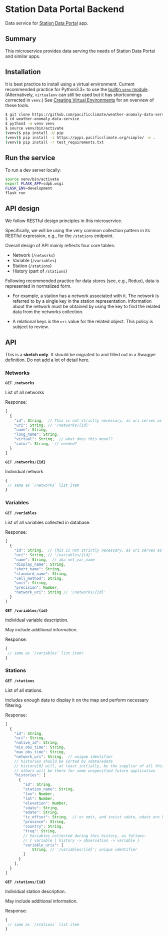 # Station Data Portal Backend

Data service for [Station Data Portal](https://github.com/pacificclimate/station-data-portal) app.

## Summary

This microservice provides data serving the needs of Station Data Portal and
similar apps.

## Installation

It is best practice to install using a virtual environment.
Current recommended practice for Python3.3+ to use the [builtin `venv` module](https://docs.python.org/3/library/venv.html).
(Alternatively, `virtualenv` can still be used but it has shortcomings corrected in `venv`.)
See [Creating Virtual Environments](https://packaging.python.org/installing/#creating-virtual-environments) for an
overview of these tools.

```bash
$ git clone https://github.com/pacificclimate/weather-anomaly-data-service
$ cd weather-anomaly-data-service
$ python3 -m venv venv
$ source venv/bin/activate
(venv)$ pip install -U pip
(venv)$ pip install -i https://pypi.pacificclimate.org/simple/ -e .
(venv)$ pip install -r test_requirements.txt
```

## Run the service

To run a dev server locally:

```bash
source venv/bin/activate
export FLASK_APP=sdpb.wsgi
FLASK_ENV=development
flask run
```


## API design

We follow RESTful design principles in this microservice.

Specifically, we will be using the very common collection pattern in its
RESTful expression, e.g., for the `/stations` endpoint.

Overall design of API mainly reflects four core tables:

* Network (`/networks`)
* Variable (`/variables`)
* Station (`/stations`)
* History (part of `/stations`)

Following recommended practice for data stores (see, e.g., Redux), 
data is represented in normalized form. 

* For example, a station has a network associated with it. The network is
referred to by a single key in the station representation. 
Information about the network must be obtained by using the key to 
find the related data from the networks collection.

* A relational keys is the `uri` value for the related object.
This policy is subject to review.


## API

This is a **sketch only**. 
It should be migrated to and filled out in a Swagger definition.
Do not add a lot of detail here.

### Networks

**`GET /networks`**

List of all networks

Response:

```javascript
[
  {
    "id": String,  // This is not strictly necessary, as uri serves as a unique identifier
    "uri": String, // '/networks/{id}'
    "name": String,
    "long_name": String,
    "virtual": String,  // what does this mean??
    "color": String,  // needed?
  }
]
```

**`GET /networks/{id}`**

Individual network

```javascript
{
 // same as `/networks` list item
}
```

### Variables

**`GET /variables`**

List of all variables collected in database. 

Response:

```javascript
[
  {
    "id": String,  // This is not strictly necessary, as uri serves as a unique identifier
    "uri": String, // '/variables/{id}'
    "name": String,  // aka net_var_name
    "display_name": String,
    "short_name": String,
    "standard_name": String,
    "cell_method": String,
    "unit": String,
    "precision": Number,
    "network_uri": String // '/networks/{id}'
  }
]
```

**`GET /variables/{id}`**

Individual variable description. 

May include additional information.

Response:

```javascript
{
 // same as `/variables` list item?
}
```

### Stations

**`GET /stations`**

List of all stations.

Includes enough data to display it on the map and perform necessary filtering.


Response:

```javascript
[
  {
    "id": String,
    "uri": String,
    "native_id": String,
    "min_obs_time": String,
    "max_obs_time": String,
    "network_uri": String,  // unique identifier
    // histories should be sorted by sdate/edate
    // history[0] will, at least initially, be the supplier of all this info;
    // others will be there for some unspecified future application
    "histories": [  
      {
        "id": String,
        "station_name": String,
        "lon": Number,
        "lat": Number,
        "elevation": Number,
        "sdate": String,
        "edate": String,
        "tz_offset": String,  // or omit, and insist sdate, edate are UTC
        "province": String,
        "country": String,
        "freq": String,
        // Variables collected during this history, as follows: 
        // { variable | history -> observation -> variable }
        "variable_uris": [
            String, // '/variables/{id}'; unique identifier
        ]
      }
    ],
  }
]
```

**`GET /stations/{id}`**

Individual station description. 

May include additional information.

Response:

```javascript
{
 // same as `/stations` list item
}
```
